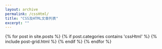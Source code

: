 ```yaml
---
layout: archive
permalink: /cssHtml/
title: "CSS及HTML文章列表"
excerpt: ""
---
```


<div class="tiles">
{% for post in site.posts %}
	{% if post.categories contains 'cssHtml' %}
		{% include post-grid.html %}
	{% endif %}
{% endfor %}
</div><!-- /.tiles -->
